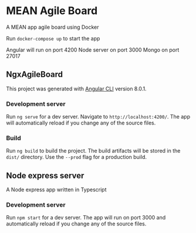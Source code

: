 # MEAN Agile Board

A MEAN app agile board using Docker

Run `docker-compose up` to start the app

Angular will run on port 4200
Node server on port 3000
Mongo on port 27017

## NgxAgileBoard

This project was generated with [Angular CLI](https://github.com/angular/angular-cli) version 8.0.1.

### Development server

Run `ng serve` for a dev server. Navigate to `http://localhost:4200/`. The app will automatically reload if you change any of the source files.

### Build

Run `ng build` to build the project. The build artifacts will be stored in the `dist/` directory. Use the `--prod` flag for a production build.



## Node express server

A Node express app written in Typescript

### Development server

Run `npm start` for a dev server. The app will run on port 3000 and automatically reload if you change any of the source files.
